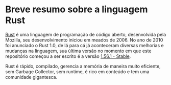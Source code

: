 # Breve resumo sobre a linguagem Rust

[Rust](https://www.rust-lang.org/pt-BR) é uma linguagem de programação de código aberto, desenvolvida pela Mozilla, seu desenvolvimento iniciou em meados de 2006. No ano de 2010 foi anunciado o Rust 1.0, de lá para cá já aconteceram diversas melhorias e mudanças na linguagem, sua última versão no momento em que este repositório começou a ser escrito é a versão [1.56.1 - Stable](https://github.com/rust-lang/rust/releases/tag/1.56.1).

Rust é rápido, compilado, gerencia a memória de maneira muito eficiente, sem Garbage Collector, sem runtime, é rico em conteúdo e tem uma comunidade gigantesca.